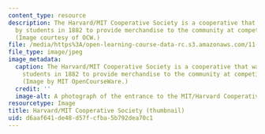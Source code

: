 ```yaml
---
content_type: resource
description: The Harvard/MIT Cooperative Society is a cooperative that was founded
  by students in 1882 to provide merchandise to the community at competitive prices.
  (Image courtesy of OCW.)
file: /media/https%3A/open-learning-course-data-rc.s3.amazonaws.com/11-954-community-owned-enterprise-and-civic-participation-spring-2005/d6aaf641de48d57fcfba5b792dea70c1_11-954s05-th.jpg
file_type: image/jpeg
image_metadata:
  caption: The Harvard/MIT Cooperative Society is a cooperative that was founded by
    students in 1882 to provide merchandise to the community at competitive prices.
    (Image by MIT OpenCourseWare.)
  credit: ''
  image-alt: A photograph of the entrance to the MIT/Harvard Cooperative Society.
resourcetype: Image
title: Harvard/MIT Cooperative Society (thumbnail)
uid: d6aaf641-de48-d57f-cfba-5b792dea70c1
---
```


